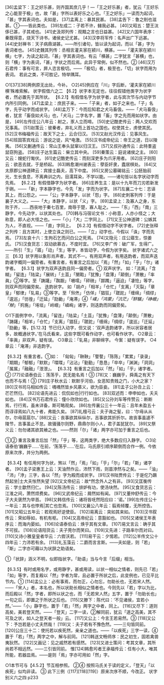 <!-- { "loadSidebar": true } -->
[36]孟梁下：王之好乐甚，则齐国其庶几乎！—「王之好乐甚」者，犹云「王好乐之心能至于极」也，故「甚」字所以表好乐之心也。「王之好乐」一读而为起词，「甚」字其表词也。夫如是，
[37]孟离上：暴其民甚。
[38]孟告下：鲁之削也滋甚。①——皆此类也。
[39]左成二：子若不许，雠我必甚。
[40]又昭五：楚王汰侈已甚，子其戒也。
[41]史汲郑列传：观黯之言也日益甚。
[42]又六国年表序：秦既得意，烧天下诗书，诸侯史记尤甚。
[43]汉李将军传：名声出广下远甚。
[44]史封禅书：天子病鼎湖甚。——所引诸句，皆以读为起词，而以「甚」字为表词者也。
[45]史魏其列传：丞相言灌夫家在颍川，横甚。——「灌夫家在颍川横」七字，为读之起词，「甚」字其表词也。有云「横甚」二字犹言「甚横」也，则「横」字为表词，「甚」字状之而后焉。此异于常例，似不然也。②
[46]汉万石君传：事有可言，屛人恣言极切。——「极切」者，极至也，「切」状字而用为表词。
若此之类，不可胜记，特举隅耳。

○1[37][38]两例原无出处，今补。
○2[45]例应在「川」字后断，‘灌夫家在颍川横’殊难索解。
状字假借六之二
【6.2】状字本无定也，往往假错他类字为状字者，然必置先于其所状。
【6.2.1】有假借名字为状字者，此与宾次节与内动字节内所引同例。
[47]孟梁上：庶民子来。——「子来」者，如子之来也。「子」名字，先乎动字而成状字。
[48]孟万下：今而后知君之犬马畜伋。——「犬马畜伋」者，犹言「畜伋如犬马」也，「犬马」二字名字，置「畜」字之先而用如状字。由是，
[49]左传庄公八年云：射之，豕人立而啼。
[50]史记酷吏传云：两人交欢而兄事禹。
[51]赵策云：彼秦者，弃礼义而上首功之国也。权使其士，虏使其民。
[52]汉书梅福传云：故天下之士，云合归汉。
[53]又赵光汉传云：见事风生。
[54]班固答宾戏云：游说之徒，风*电激。
[55]汉书成帝纪云：帝王之道，日以陵夷。
[56]又蒯通传云：常山王奉头鼠窜以归汉王。
[57]又叔孙通传云：此特羣盗鼠窃狗盗。
[58]庄子达生篇云：柴立其中央。
[59]秦策云：庭说诸侯之主。
[60]又云：嫂蛇行匍伏。
[61]史记酷吏传云：而刻深吏多为爪牙用者。
[62]庄子则阳云：欲恶去就，于是桥起。
[63]韩愈潮州谢表云：孽臣奸隶，蠹居棋处。
[64]又太原郡公神道碑云：宾接士磊夫，高下中度。
[65]又房公墓碣铭云：公胚胎前光，生长食息，不离典训之内，目濡耳染，不学以能。——诸句皆以名字状动字而先焉。
【6.2.2】有假借静字为状字者。
[66]庄养生主：是以十九年而刀刃若新发于硎。——「新」字本静字也，今先「发」字而为状字。
[67]左襄二十七：志诬其上，而公怨之。——「公」字本静字，以状「怨」字。
[68]史刺客列传：于是襄子大义之。——「大」本静字，以状「义」字。
[69]孟梁上：及寡人之身，东败于齐，……西丧地于秦七百里，南辱于楚，寡人耻之。——「东」「西」「南」三静字，今先动字，以状其处也。
[70]韩与冯宿论文书：小称意，人亦小怪之；大称意，即人必大怪之也。——「小」「大」二字同上。
[71]又王公神道碑：公嫉其为人，不直视。——「直」字同上。
【6.2.3】有假借动字不状字者。
[72]史张释之列传：且方其时，上使立诛之则已。——「立」动字也，今假以「诛」字而先焉。
[73]左哀十六：生拘石乞而问白公之死焉。
[74]又隐元：庄公寤生，惊姜氏。
[75]汉食货志：双动欲慕古，不度时宜。
[76]又李广传：破广军，生得广。——所引「生」「寤」「动」「生」等字，本皆动字，今假为状字矣。
状字诸式六之三
【6.3】状字用以象形肖声者，其式不一。有用双声者，有用迭韵者，而双声迭韵诸字概同一偏旁者。有重言者，有重言之后加以「焉」「然」「如」「乎」「尔」诸字者。
【6.3.1】状字为双声迭韵且同一偏旁者。①
双声状字。  如：「流离」「含糊」「留连」「陆梁」「展转」「土苴」「闛鞈」「犹豫」「盘薄」「颠倒」「萧散」「率眞」②等字。至「踌躇」「踟蹰」「嗫嚅」「砰磅」「踯躅」「逼迫」「凄怆」等字，则双声而同偏旁矣。
迭韵状字。  如「胡卢」「相羊」「仓忙」「支离」「灭裂」「章皇」「郁律」「轧易」③等字。至「炰烋」「仿佯」「猖狂」「蹉跎」「缠绵」「绸缪」「逡巡」「彷徨」「迁延」「劻勷」「淹滞」④「*嶫」「鸿蒙」「沆茫」「駍驞」「峥巆」「觩*」「峛崺」「埢垣」「岭巆」「嶙峋」诸字，则迭韵而同偏旁矣。

○1下面例字中，「流离」「留连」「陆梁」「土苴」「犹豫」「盘薄」「颠倒」「萧散」「踌躇」「相羊」「仓忙」「支离」「猖狂」「蹉跎」「缠绵」「绸缪」「逡巡」「迁延」「劻勷」等，【5.12.3】节已归入动字，但又说：‘双声迭韵诸字，所以状容者居多，故概通状字。’在马氏看来，这些字既可看作动字，也可看作状字。
○2章云：「率眞」非双声，疑有误。
○3章云：「轧易」非聊绵字。  今案：疑有误字。
○4章云：「淹滞」非迭韵字。

【6.3.2】有重言者。①如：
「匈匈」「鞅鞅」「謷謷」「陈陈」「累累」「录录」「期期」「郁郁」「默默」「喋喋」「沾沾」「勤勤」「恳恳」「卒卒」「渊渊」「洞洞」「属属」「融融」「泄泄」。
【6.3.3】有重言之后加以「然」「如」「乎」诸字者。②
[77]论语泰伯云：荡荡乎，民无能名焉！③
[78]又：巍巍乎，舜禹之有天下也而不与焉！③
[79]庄子秋水云：默默乎河伯，女恶知贵贱之门，小大之家？
[80]汉书司马相如传云：喁喁然皆乡风慕义，欲为臣妾。
[81]孟子公孙丑上云：芒芒然归。
[82]论语先进云：侃侃如也|行行如也。
[83]双述而：申申如也，夭夭如也。
[84]汉书万石君传云：僮仆欣欣如也。
[85]又公孙刘车等传赞云：断断焉，行行焉，虽未详备，斯可略观矣。
[86]左传襄公三十一年云：且年未盈五十而谆谆焉如八九十者，弗能久矣。
[87]礼檀弓云：夫子诲之髽，曰：‘尔毋从从尔，尔毋扈扈尔。’
[88]又云：丧事欲其纵纵尔，吉事欲其折折尔。故丧事虽遽不陵节，吉事虽止不怠。故骚骚尔则野，鼎鼎尔则小人，君子盖犹犹尔。
[89]又祭义云：勿勿诸其欲其飨之也。——然则「尔」「诸」两字亦可加于重言之后也。

①② 重言及重言后加「然」「乎」等，这两类字，绝大多数应归入静字。
○3论语泰伯‘巍巍乎……’在前，‘荡荡乎……’在后，马氏原引顺序颠倒而合作一例。今依原来次序，并分为两例。

【6.3.4】有任用何字为状，煞以「然」「焉」「如」「乎」「尔」「若」「斯」诸字者。
[90]孟子梁惠王上云：天油然作云，沛然下雨，则苗浡然与之矣。——「油」「沛」「浡」三字，各以「然」字为殿而成状字。
[91]汉书陆贾传云：于是佗乃蹶然起坐|士大夫怅然失望
[92]又文帝纪云：故*然念外人之有非。
[93]又匡衡传云：学士歙然归仁。
[94]又陈汤传云：排妒有功，使汤块然。
[95]又食货志云：江淮之间，萧然烦费矣。
[96]又武帝纪云：屑然如有闻。
[97]又董仲舒传云：今子大夫褒然为举首。
[98]又韩信传云：诸将皆呒然阳应曰：‘诺。’
[99]左传庄公十一年云：其与也悖焉|其亡也忽焉。
[100]又襄公八年云：翦焉倾覆，无所控告。
[101]又昭公五年云：若观焉好逆使臣。
[102]易离云：突如其来如。
[103]汉书叙传云：荣如辱如，有机有枢。
[104]又高帝纪云：意豁如也。
[105]又诸侯王年表序云：而海内晏如。
[106]论语泰伯云：焕乎其有文章。
[107]易文言云：确乎其不可拔。
[108]论语阳货云：夫子莞尔而笑曰。
[109]又先进：子路率尔而对曰。
[110]又诗小雅皇皇者华云：六辔沃若。
[111]易干云：夕惕若。
[112]公羊传文公十四年云：力沛若有余。
[113]礼玉藻云：二爵而言言斯。——夫如是，则「若」「斯」二字亦可藉以为状辞之助语矣。

①「状辞」涵义不明，似即指状字。「助语」当与今言「后缀」相当。

【6.3.5】有时或用名字，或用静字，甚或用读，以状一相似之情者，则先已「若」「如」等字，而复殿以「然」字者为常，且必置于所状之后，此变例也，已见平比节内。①
[114]孟公上：必有事焉，而勿正，心勿忘，勿助长也，无若宋人然。——「宋人」者，本名也，所以状助长相似之情者也。今则先以「若」字以为比，而后殿以「然」字者，即所以状之也，而「无若宋人然」五字，置于「勿助长也」一句之后，即置之于所状之后也。
[115]又滕下：陈代曰：‘不见诸侯，宜若小然。’——「小」静字也，置于「若」「然」两字之中者，同上。
[116]又尽下：道则高矣，美若登天然。——「登天」二字一读，②解同前，犹云「道之高美，其不可及之状，如人之登天者一般」云。
[117]又公上：今言王若易然。③
[118]又公下：予岂若是小丈夫然哉！
[119]又：夫子若有不豫色然。——三句皆同前。
[120]公庄三十二：使托若以疾死然，亲亲之道也。——「以疾死」三字一读，④置于「若」「然」两字之中，解与前同。
[121]韩送文畅师序：民之初生，固若禽兽夷狄然。
[122]又画记：见之戚然若有感然。
[123]又进士策问：考其文章，其所尚若不相远然。——三引皆同前。
惟[124]韩愈圬者王承福传云：任有小大，唯其所能，若器皿焉。——是则「焉」字亦可用如「然」字。

○1本节可与【4.5.2】节互相参照。
②④ 按照马氏关于读的定义，「登天」「以疾死」似均非读。
③ 此下三例（[117][118][119]）原来次序不顺，今改正。
状字别义六之四
p233
